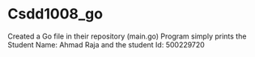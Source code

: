 # Csdd1008_go
Created a Go file in their repository (main.go)
Program simply prints the Student Name: Ahmad Raja and the student Id: 500229720
